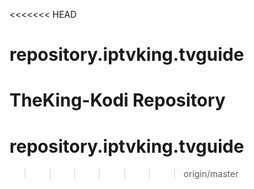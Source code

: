 <<<<<<< HEAD
# repository.iptvking.tvguide
TheKing-Kodi Repository
=======
# repository.iptvking.tvguide
>>>>>>> origin/master
